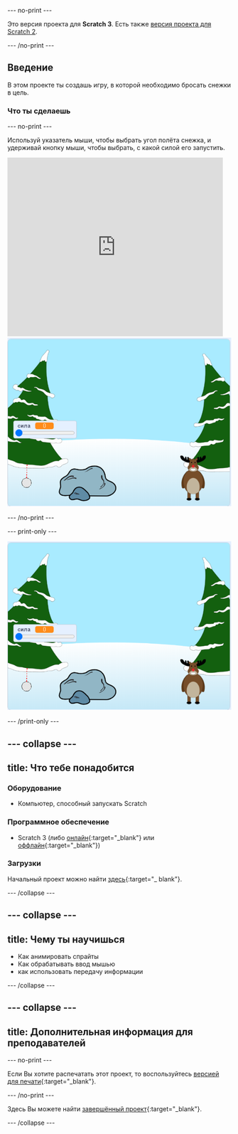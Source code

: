--- no-print ---

Это версия проекта для **Scratch 3**. Есть также [версия проекта для Scratch 2](https://projects.raspberrypi.org/en/projects/snowball-fight-scratch2).

--- /no-print ---

## Введение

В этом проекте ты создашь игру, в которой необходимо бросать снежки в цель.

### Что ты сделаешь

--- no-print ---

Используй указатель мыши, чтобы выбрать угол полёта снежка, и удерживай кнопку мыши, чтобы выбрать, с какой силой его запустить.

<div class="scratch-preview">
  <iframe allowtransparency="true" width="485" height="402" src="https://scratch.mit.edu/projects/embed/302159331/?autostart=true" frameborder="0" scrolling="no"></iframe>
  <img src="images/snow-final.png">
</div>

--- /no-print ---

--- print-only ---

![завершённый проект](images/snow-final.png)

--- /print-only ---

--- collapse ---
---
title: Что тебе понадобится
---

### Оборудование

+ Компьютер, способный запускать Scratch

### Программное обеспечение

+ Scratch 3 (либо [онлайн](https://rpf.io/scratchon){:target="_blank"} или [оффлайн](https://rpf.io/scratchoff){:target="_blank"})

### Загрузки

Начальный проект можно найти [здесь](https://rpf.io/p/en/snowball-fight-go){:target="_ blank"}.

--- /collapse ---

--- collapse ---
---
title: Чему ты научишься
---

- Как анимировать спрайты
- Как обрабатывать ввод мышью
- как использовать передачу информации

--- /collapse ---

--- collapse ---
---
title: Дополнительная информация для преподавателей
---

--- no-print ---

Если Вы хотите распечатать этот проект, то воспользуйтесь [версией для печати](https://projects.raspberrypi.org/en/projects/snowball-fight/print){:target="_blank"}.

--- /no-print ---

Здесь Вы можете найти [завершённый проект](https://rpf.io/p/en/snowball-fight-get){:target="_blank"}.

--- /collapse ---
